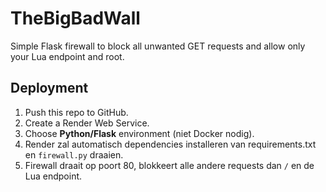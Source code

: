 # TheBigBadWall

Simple Flask firewall to block all unwanted GET requests and allow only your Lua endpoint and root.

## Deployment

1. Push this repo to GitHub.
2. Create a Render Web Service.
3. Choose **Python/Flask** environment (niet Docker nodig).
4. Render zal automatisch dependencies installeren van requirements.txt en `firewall.py` draaien.
5. Firewall draait op poort 80, blokkeert alle andere requests dan `/` en de Lua endpoint.
